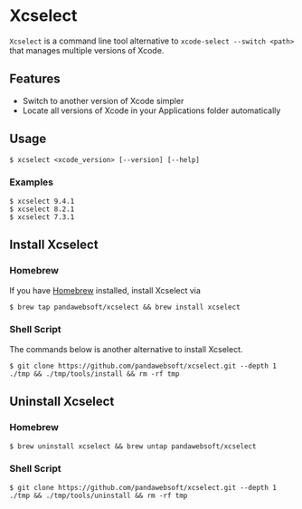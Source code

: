 # Xcselect

`Xcselect` is a command line tool alternative to `xcode-select --switch <path>` that manages multiple versions of Xcode.

## Features
- Switch to another version of Xcode simpler
- Locate all versions of Xcode in your Applications folder automatically

## Usage
```
$ xcselect <xcode_version> [--version] [--help]
```

### Examples
```
$ xcselect 9.4.1
$ xcselect 8.2.1
$ xcselect 7.3.1
```

## Install Xcselect

### Homebrew
If you have [Homebrew](http://brew.sh/) installed, install Xcselect via

```
$ brew tap pandawebsoft/xcselect && brew install xcselect
```

### Shell Script
The commands below is another alternative to install Xcselect.

```
$ git clone https://github.com/pandawebsoft/xcselect.git --depth 1 ./tmp && ./tmp/tools/install && rm -rf tmp
```

## Uninstall Xcselect

### Homebrew

```
$ brew uninstall xcselect && brew untap pandawebsoft/xcselect
```

### Shell Script

```
$ git clone https://github.com/pandawebsoft/xcselect.git --depth 1 ./tmp && ./tmp/tools/uninstall && rm -rf tmp
```

